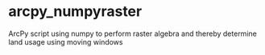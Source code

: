 # arcpy_numpyraster
ArcPy script using numpy to perform raster algebra and thereby determine land usage using moving windows
